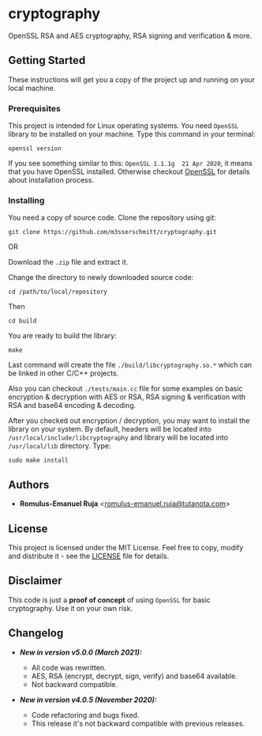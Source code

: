 # cryptography

OpenSSL RSA and AES cryptography, RSA signing and verification & more.

## Getting Started

These instructions will get you a copy of the project up and running on your local machine.

### Prerequisites

This project is intended for Linux operating systems.
You need `OpenSSL` library to be installed on your machine. Type this command in your terminal:

`openssl version`

If you see something similar to this: `OpenSSL 1.1.1g  21 Apr 2020`, it means that you have OpenSSL installed. Otherwise checkout [OpenSSL](https://www.openssl.org/) for details about installation process.

### Installing

You need a copy of source code. Clone the repository using git:

`git clone https://github.com/m3sserschmitt/cryptography.git` 

OR

Download the `.zip` file and extract it.

Change the directory to newly downloaded source code:

`cd /path/to/local/repository`

Then

`cd build`

You are ready to build the library:

`make`

Last command will create the file `./build/libcryptography.so.*` which can be linked in other C/C++ projects.

Also you can checkout `./tests/main.cc` file for some examples on basic encryption & decryption with AES or RSA, RSA signing & verification with RSA and base64 encoding & decoding.

After you checked out encryption / decryption, you may want to install the library on your system. By default, headers will be located into `/usr/local/include/libcryptography` and library will be located into `/usr/local/lib` directory. Type:

`
sudo make install
`

## Authors

* **Romulus-Emanuel Ruja** <<romulus-emanuel.ruja@tutanota.com>>

## License

This project is licensed under the MIT License. Feel free to copy, modify and distribute it - see the [LICENSE](LICENSE) file for details.

## Disclaimer

This code is just a **proof of concept** of using `OpenSSL` for basic cryptography. Use it on your own risk.

## Changelog

* **_New in version v5.0.0 (March 2021):_**
    * All code was rewritten.
    * AES, RSA (encrypt, decrypt, sign, verify) and base64 available.
    * Not backward compatible.

* **_New in version v4.0.5 (November 2020):_**
    * Code refactoring and bugs fixed.
    * This release it's not backward compatible with previous releases.
